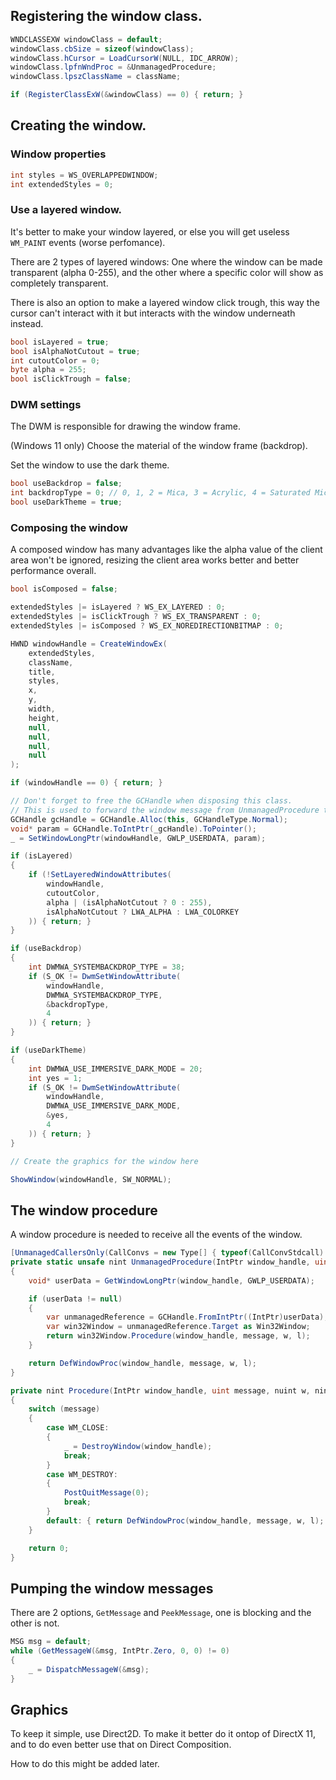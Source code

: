 
## Registering the window class.

```cs
WNDCLASSEXW windowClass = default;
windowClass.cbSize = sizeof(windowClass);
windowClass.hCursor = LoadCursorW(NULL, IDC_ARROW);
windowClass.lpfnWndProc = &UnmanagedProcedure;
windowClass.lpszClassName = className;

if (RegisterClassExW(&windowClass) == 0) { return; }
```

## Creating the window.

### Window properties

```cs
int styles = WS_OVERLAPPEDWINDOW;
int extendedStyles = 0;
```

### Use a layered window. 

It's better to make your window layered, or else you will get useless `WM_PAINT` events (worse perfomance).

There are 2 types of layered windows: One where the window can be made transparent (alpha 0-255), and the other where a specific color will show as completely transparent.

There is also an option to make a layered window click trough, this way the cursor can't interact with it but interacts with the window underneath instead.

```cs
bool isLayered = true;
bool isAlphaNotCutout = true;
int cutoutColor = 0;
byte alpha = 255;
bool isClickTrough = false;
```

### DWM settings

The DWM is responsible for drawing the window frame.

(Windows 11 only) Choose the material of the window frame (backdrop).

Set the window to use the dark theme.

```cs
bool useBackdrop = false;
int backdropType = 0; // 0, 1, 2 = Mica, 3 = Acrylic, 4 = Saturated Mica
bool useDarkTheme = true;
```

### Composing the window

A composed window has many advantages like the alpha value of the client area won't be ignored, resizing the client area works better and better performance overall.

```cs
bool isComposed = false;
```

```cs
extendedStyles |= isLayered ? WS_EX_LAYERED : 0;
extendedStyles |= isClickTrough ? WS_EX_TRANSPARENT : 0;
extendedStyles |= isComposed ? WS_EX_NOREDIRECTIONBITMAP : 0;

HWND windowHandle = CreateWindowEx(
    extendedStyles,
    className,
    title,
    styles,
    x,
    y,
    width, 
    height,
    null,
    null,
    null,
    null
);

if (windowHandle == 0) { return; }

// Don't forget to free the GCHandle when disposing this class.
// This is used to forward the window message from UnmanagedProcedure to Procedure
GCHandle gcHandle = GCHandle.Alloc(this, GCHandleType.Normal); 
void* param = GCHandle.ToIntPtr(_gcHandle).ToPointer();
_ = SetWindowLongPtr(windowHandle, GWLP_USERDATA, param);

if (isLayered)
{
    if (!SetLayeredWindowAttributes(
        windowHandle,
        cutoutColor,
        alpha | (isAlphaNotCutout ? 0 : 255),
        isAlphaNotCutout ? LWA_ALPHA : LWA_COLORKEY
    )) { return; }
}

if (useBackdrop)
{
    int DWMWA_SYSTEMBACKDROP_TYPE = 38;
    if (S_OK != DwmSetWindowAttribute(
        windowHandle,
        DWMWA_SYSTEMBACKDROP_TYPE,
        &backdropType,
        4
    )) { return; }
}

if (useDarkTheme)
{
    int DWMWA_USE_IMMERSIVE_DARK_MODE = 20;
    int yes = 1;
    if (S_OK != DwmSetWindowAttribute(
        windowHandle,
        DWMWA_USE_IMMERSIVE_DARK_MODE,
        &yes,
        4
    )) { return; }
}

// Create the graphics for the window here

ShowWindow(windowHandle, SW_NORMAL);
```

## The window procedure

A window procedure is needed to receive all the events of the window.

```cs
[UnmanagedCallersOnly(CallConvs = new Type[] { typeof(CallConvStdcall) })]
private static unsafe nint UnmanagedProcedure(IntPtr window_handle, uint message, nuint w, nint l)
{
    void* userData = GetWindowLongPtr(window_handle, GWLP_USERDATA);

    if (userData != null)
    {
        var unmanagedReference = GCHandle.FromIntPtr((IntPtr)userData);
        var win32Window = unmanagedReference.Target as Win32Window;
        return win32Window.Procedure(window_handle, message, w, l);
    }

    return DefWindowProc(window_handle, message, w, l);
}

private nint Procedure(IntPtr window_handle, uint message, nuint w, nint l)
{
    switch (message)
    {
        case WM_CLOSE:
        {
            _ = DestroyWindow(window_handle);
            break;
        }
        case WM_DESTROY:
        {
            PostQuitMessage(0);
            break;
        }
        default: { return DefWindowProc(window_handle, message, w, l); }
    }

    return 0;
}
```

## Pumping the window messages

There are 2 options, `GetMessage` and `PeekMessage`, one is blocking and the other is not.

```cs
MSG msg = default;
while (GetMessageW(&msg, IntPtr.Zero, 0, 0) != 0)
{
    _ = DispatchMessageW(&msg);
}
```

## Graphics

To keep it simple, use Direct2D. To make it better do it ontop of DirectX 11, and to do even better use that on Direct Composition.

How to do this might be added later.
